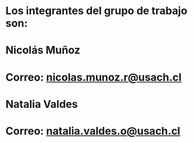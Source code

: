 # Los integrantes del grupo de trabajo son:

# Nicolás Muñoz
# Correo: nicolas.munoz.r@usach.cl

# Natalia Valdes
# Correo: natalia.valdes.o@usach.cl 